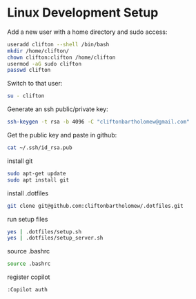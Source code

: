 # Linux Development Setup

Add a new user with a home directory and sudo access:
```bash
useradd clifton --shell /bin/bash
mkdir /home/clifton/
chown clifton:clifton /home/clifton
usermod -aG sudo clifton
passwd clifton
```

Switch to that user:
```bash
su - clifton
```


Generate an ssh public/private key:
```bash
ssh-keygen -t rsa -b 4096 -C "cliftonbartholomew@gmail.com"
```

Get the public key and paste in github:
```bash
cat ~/.ssh/id_rsa.pub
```

install git
```bash
sudo apt-get update
sudo apt install git
```


install .dotfiles
```bash
git clone git@github.com:cliftonbartholomew/.dotfiles.git 
```

run setup files
```bash
yes | .dotfiles/setup.sh
yes | .dotfiles/setup_server.sh
```

source .bashrc
```bash
source .bashrc
```
register copilot
```bash
:Copilot auth
```
